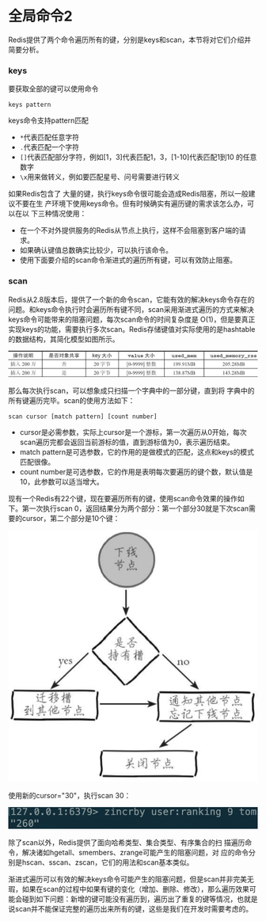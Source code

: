 # 全局命令2

Redis提供了两个命令遍历所有的键，分别是keys和scan，本节将对它们介绍并简要分析。

### keys

要获取全部的键可以使用命令

```text
keys pattern
```

keys命令支持pattern匹配

* `*`代表匹配任意字符
* `.`代表匹配一个字符
* `[]`代表匹配部分字符，例如\[1，3\]代表匹配1，3，\[1-10\]代表匹配1到10 的任意数字
* `\x`用来做转义，例如要匹配星号、问号需要进行转义

如果Redis包含了 大量的键，执行keys命令很可能会造成Redis阻塞，所以一般建议不要在生 产环境下使用keys命令。但有时候确实有遍历键的需求该怎么办，可以在以 下三种情况使用：

* 在一个不对外提供服务的Redis从节点上执行，这样不会阻塞到客户端的请求。
* 如果确认键值总数确实比较少，可以执行该命令。
* 使用下面要介绍的scan命令渐进式的遍历所有键，可以有效防止阻塞。

### scan

Redis从2.8版本后，提供了一个新的命令scan，它能有效的解决keys命令存在的问题。和keys命令执行时会遍历所有键不同，scan采用渐进式遍历的方式来解决keys命令可能带来的阻塞问题，每次scan命令的时间复杂度是 O\(1\)，但是要真正实现keys的功能，需要执行多次scan。Redis存储键值对实际使用的是hashtable的数据结构，其简化模型如图所示。

![](../.gitbook/assets/image%20%2895%29.png)

那么每次执行scan，可以想象成只扫描一个字典中的一部分键，直到将 字典中的所有键遍历完毕。scan的使用方法如下：

```text
scan cursor [match pattern] [count number]
```

* cursor是必需参数，实际上cursor是一个游标，第一次遍历从0开始，每次scan遍历完都会返回当前游标的值，直到游标值为0，表示遍历结束。
* match pattern是可选参数，它的作用的是做模式的匹配，这点和keys的模式匹配很像。
* count number是可选参数，它的作用是表明每次要遍历的键个数，默认值是10，此参数可以适当增大。

现有一个Redis有22个键，现在要遍历所有的键，使用scan命令效果的操作如下。第一次执行scan 0，返回结果分为两个部分：第一个部分30就是下次scan需要的cursor，第二个部分是10个键：

![](../.gitbook/assets/image%20%2892%29.png)

使用新的cursor="30"，执行scan 30：

![](../.gitbook/assets/image%20%2829%29.png)

除了scan以外，Redis提供了面向哈希类型、集合类型、有序集合的扫 描遍历命令，解决诸如hgetall、smembers、zrange可能产生的阻塞问题，对 应的命令分别是hscan、sscan、zscan，它们的用法和scan基本类似。

渐进式遍历可以有效的解决keys命令可能产生的阻塞问题，但是scan并非完美无瑕，如果在scan的过程中如果有键的变化（增加、删除、修改），那么遍历效果可能会碰到如下问题：新增的键可能没有遍历到，遍历出了重复的键等情况，也就是说scan并不能保证完整的遍历出来所有的键，这些是我们在开发时需要考虑的。

